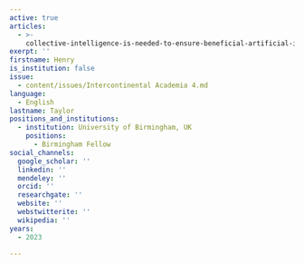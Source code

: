 ```yaml
---
active: true
articles:
  - >-
    collective-intelligence-is-needed-to-ensure-beneficial-artificial-intelligence
exerpt: ''
firstname: Henry
is_institution: false
issue:
  - content/issues/Intercontinental Academia 4.md
language:
  - English
lastname: Taylor
positions_and_institutions:
  - institution: University of Birmingham, UK
    positions:
      - Birmingham Fellow
social_channels:
  google_scholar: ''
  linkedin: ''
  mendeley: ''
  orcid: ''
  researchgate: ''
  website: ''
  webstwitterite: ''
  wikipedia: ''
years:
  - 2023

---
```

